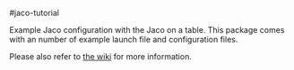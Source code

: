 #jaco-tutorial

Example Jaco configuration with the Jaco on a table. This package comes with an number of example launch file and configuration files.

Please also refer to [the wiki](https://github.com/JenniferBuehler/jaco-arm-pkgs/wiki) for more information.
